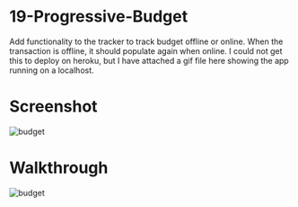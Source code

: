 # 19-Progressive-Budget

Add functionality to the tracker to track budget offline or online. When the transaction is offline, it should populate again when online. I could not get this to deploy on heroku, but I have attached a gif file here showing the app running on a localhost. 
# Screenshot

![budget](https://user-images.githubusercontent.com/85507148/130080483-b1660d48-7713-4ab4-b526-f93c270cf086.png)

# Walkthrough

![budget](https://user-images.githubusercontent.com/85507148/130081096-8500e27f-09ba-4add-b918-1d15a4b78bff.gif)
